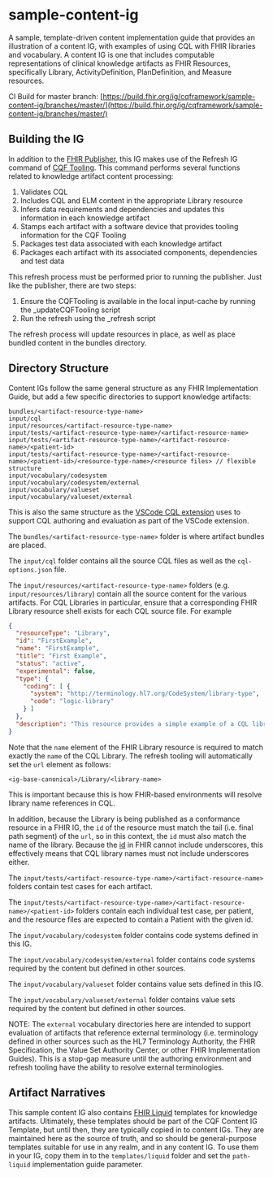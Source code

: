 # sample-content-ig
A sample, template-driven content implementation guide that provides an illustration of a content IG, with examples of using CQL with FHIR libraries and vocabulary. A content IG is one that includes computable representations of clinical knowledge artifacts as FHIR Resources, specifically Library, ActivityDefinition, PlanDefinition, and Measure resources.

CI Build for master branch: [https://build.fhir.org/ig/cqframework/sample-content-ig/branches/master/](https://build.fhir.org/ig/cqframework/sample-content-ig/branches/master/)


## Building the IG
In addition to the [FHIR Publisher](https://confluence.hl7.org/display/FHIR/IG+Publisher+Documentation), this
IG makes use of the Refresh IG command of [CQF Tooling](https://github.com/cqframework/cqf-tooling). This
command performs several functions related to knowledge artifact content processing:

1. Validates CQL
2. Includes CQL and ELM content in the appropriate Library resource
3. Infers data requirements and dependencies and updates this information in each knowledge artifact
4. Stamps each artifact with a software device that provides tooling information for the CQF Tooling
5. Packages test data associated with each knowledge artifact
6. Packages each artifact with its associated components, dependencies and test data

This refresh process must be performed prior to running the publisher. Just like the publisher, there are two steps:

1. Ensure the CQFTooling is available in the local input-cache by running the _updateCQFTooling script
2. Run the refresh using the _refresh script

The refresh process will update resources in place, as well as place bundled content in the bundles directory.

## Directory Structure
Content IGs follow the same general structure as any FHIR Implementation Guide, but add a few specific directories to support knowledge artifacts:

```
bundles/<artifact-resource-type-name>
input/cql
input/resources/<artifact-resource-type-name>
input/tests/<artifact-resource-type-name>/<artifact-resource-name>
input/tests/<artifact-resource-type-name>/<artifact-resource-name>/<patient-id>
input/tests/<artifact-resource-type-name>/<artifact-resource-name>/<patient-id>/<resource-type-name>/<resource files> // flexible structure
input/vocabulary/codesystem
input/vocabulary/codesystem/external
input/vocabulary/valueset
input/vocabulary/valueset/external
```

This is also the same structure as the [VSCode CQL extension](https://github.com/cqframework/vscode-cql) uses to support CQL authoring and evaluation as part of the VSCode extension.

The `bundles/<artifact-resource-type-name>` folder is where artifact bundles are placed.

The `input/cql` folder contains all the source CQL files as well as the `cql-options.json` file.

The `input/resources/<artifact-resource-type-name>` folders (e.g. `input/resources/library`) contain all the source content for the various artifacts. For CQL Libraries in particular, ensure that a corresponding FHIR Library resource shell exists for each CQL source file. For example

```json
{
  "resourceType": "Library",
  "id": "FirstExample",
  "name": "FirstExample",
  "title": "First Example",
  "status": "active",
  "experimental": false,
  "type": {
    "coding": [ {
      "system": "http://terminology.hl7.org/CodeSystem/library-type",
      "code": "logic-library"
    } ]
  },
  "description": "This resource provides a simple example of a CQL library"
}
```

Note that the `name` element of the FHIR Library resource is required to match exactly the `name` of the CQL Library. The refresh tooling will automatically set the `url` element as follows:

`<ig-base-canonical>/Library/<library-name>`

This is important because this is how FHIR-based environments will resolve library name references in CQL.

In addition, because the Library is being published as a conformance resource in a FHIR IG, the `id` of the resource must match the tail (i.e. final path segment) of the `url`, so in this context, the `id` must also match the name of the library. Because the [id](https://hl7.org/fhir/datatypes.html#id) in FHIR cannot include underscores, this effectively means that CQL library names must not include underscores either.

The `input/tests/<artifact-resource-type-name>/<artifact-resource-name>` folders contain test cases for each artifact.

The `input/tests/<artifact-resource-type-name>/<artifact-resource-name>/<patient-id>` folders contain each individual test case, per patient, and the resource files are expected to contain a Patient with the given id.

The `input/vocabulary/codesystem` folder contains code systems defined in this IG.

The `input/vocabulary/codesystem/external` folder contains code systems required by the content but defined in other sources.

The `input/vocabulary/valueset` folder contains value sets defined in this IG.

The `input/vocabulary/valueset/external` folder contains value sets required by the content but defined in other sources.

NOTE: The `external` vocabulary directories here are intended to support evaluation of artifacts that reference external terminology (i.e. terminology defined in other sources such as the HL7 Terminology Authority, the FHIR Specification, the Value Set Authority Center, or other FHIR Implementation Guides). This is a stop-gap measure until the authoring environment and refresh tooling have the ability to resolve external terminologies.

## Artifact Narratives
This sample content IG also contains [FHIR Liquid](https://confluence.hl7.org/display/FHIR/FHIR+Liquid+Profile) templates for knowledge artifacts. Ultimately, these templates should be part of the CQF Content IG Template, but until then, they are typically copied in to content IGs. They are maintained here as the source of truth, and so should be general-purpose templates suitable for use in any realm, and in any content IG. To use them in your IG, copy them in to the `templates/liquid` folder and set the `path-liquid` implementation guide parameter.
